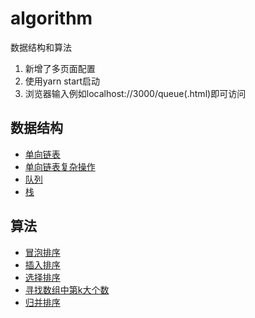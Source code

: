 # algorithm
数据结构和算法

1. 新增了多页面配置
2. 使用yarn start启动
3. 浏览器输入例如localhost://3000/queue(.html)即可访问

## 数据结构
- [单向链表](https://github.com/XuZhongqiang/algorithm/blob/master/src/DataStructure/single-linked-list_01/index.js)
- [单向链表复杂操作](https://github.com/XuZhongqiang/algorithm/blob/master/src/DataStructure/single-linked-list_02/index.js)
- [队列](https://github.com/XuZhongqiang/algorithm/blob/master/src/DataStructure/queue/queue.js)
- [栈](https://github.com/XuZhongqiang/algorithm/blob/master/src/DataStructure/stack/stack.js)

## 算法
- [冒泡排序](https://github.com/XuZhongqiang/algorithm/blob/master/src/Algorithm/sort/bubble-sort.js)
- [插入排序](https://github.com/XuZhongqiang/algorithm/blob/master/src/Algorithm/sort/insertion-sort.js)
- [选择排序](https://github.com/XuZhongqiang/algorithm/blob/master/src/Algorithm/sort/selection-sort.js)
- [寻找数组中第k大个数](https://github.com/XuZhongqiang/algorithm/blob/master/src/Algorithm/complicated-sort/KthNum.js)
- [归并排序](https://github.com/XuZhongqiang/algorithm/blob/master/src/Algorithm/complicated-sort/merge-sort.js)
